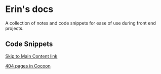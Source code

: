 # Erin's docs
A collection of notes and code snippets for ease of use during front end projects.

## Code Snippets
[Skip to Main Content link](snippets/skip-to-main-content-link.md)

[404 pages in Cocoon](snippets/cocoon-404-handling.md)

